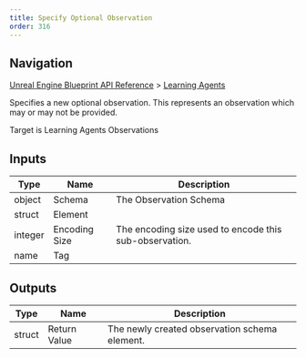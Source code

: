 ```yaml
---
title: Specify Optional Observation
order: 316
---
```

## Navigation

[Unreal Engine Blueprint API Reference](https://dev.epicgames.com/documentation/en-us/unreal-engine/BlueprintAPI) > [Learning Agents](https://dev.epicgames.com/documentation/en-us/unreal-engine/BlueprintAPI/LearningAgents)

Specifies a new optional observation. This represents an observation which may or may not be provided.

Target is Learning Agents Observations

## Inputs

| Type | Name | Description |
| --- | --- | --- |
| object | Schema | The Observation Schema |
| struct | Element |  |
| integer | Encoding Size | The encoding size used to encode this sub-observation. |
| name | Tag |  |

## Outputs

| Type | Name | Description |
| --- | --- | --- |
| struct | Return Value | The newly created observation schema element. |
